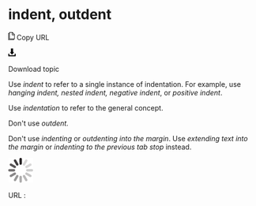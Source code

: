 # indent, outdent

![Copy URL](media/indent-outdent/Copy.png)
Copy URL

![Download](media/indent-outdent/Download.png)

Download topic

Use *indent* to refer to a single instance of indentation. For example, use *hanging indent, nested indent, negative indent*, or *positive indent*. 

Use *indentation* to refer to the general concept.

Don't use *outdent.*

Don't use *indenting* or *outdenting into the margin*. Use *extending text into the margin* or *indenting to the previous tab stop* instead.

![In progress](media/indent-outdent/activity-large.gif)

URL :
